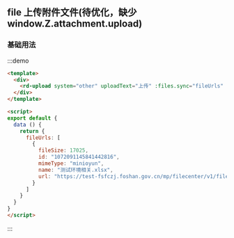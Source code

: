 ## file 上传附件文件(待优化，缺少 window.Z.attachment.upload)

### 基础用法

:::demo

```html
<template>
  <div>
    <rd-upload system="other" uploadText="上传" :files.sync="fileUrls" :onlineFile="true"></rd-upload>
  </div>
</template>

<script>
export default {
  data () {
    return {
      fileUrls: [
        {
          fileSize: 17025,
          id: "1072091145841442816",
          mimeType: "minioyun",
          name: "测试环境相关.xlsx",
          url: "https://test-fsfczj.foshan.gov.cn/mp/filecenter/v1/file/file/url?id=1072091145841442816",
        }
      ]
    }
  }
}
</script>
```

:::

